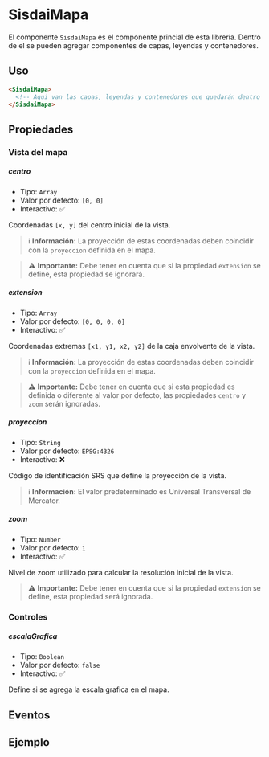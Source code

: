 # SisdaiMapa

El componente `SisdaiMapa` es el componente princial de esta librería. Dentro de el se pueden agregar componentes de capas, leyendas y contenedores.

## Uso

```html
<SisdaiMapa>
  <!-- Aqui van las capas, leyendas y contenedores que quedarán dentro del mapa -->
</SisdaiMapa>
```

## Propiedades

### Vista del mapa

##### centro
- Tipo: `Array`
- Valor por defecto: `[0, 0]`
- Interactivo: ✅

Coordenadas `[x, y]` del centro inicial de la vista.

> ℹ️ __Información:__ La proyección de estas coordenadas deben coincidir con la `proyeccion` definida en el mapa.

> ⚠️ __Importante:__ Debe tener en cuenta que si la propiedad `extension` se define, esta propiedad se ignorará.

##### extension
- Tipo: `Array`
- Valor por defecto: `[0, 0, 0, 0]`
- Interactivo: ✅

Coordenadas extremas `[x1, y1, x2, y2]` de la caja envolvente de la vista.

> ℹ️ __Información:__ La proyección de estas coordenadas deben coincidir con la `proyeccion` definida en el mapa.

> ⚠️ __Importante:__ Debe tener en cuenta que si esta propiedad es definida o diferente al valor por defecto, las propiedades `centro` y `zoom` serán ignoradas.

##### proyeccion
- Tipo: `String`
- Valor por defecto: `EPSG:4326`
- Interactivo: ❌

Código de identificación SRS que define la proyección de la vista.

> ℹ️ __Información:__ El valor predeterminado es Universal Transversal de Mercator.

##### zoom
- Tipo: `Number`
- Valor por defecto: `1`
- Interactivo: ✅

Nivel de zoom utilizado para calcular la resolución inicial de la vista.

> ⚠️ __Importante:__ Debe tener en cuenta que si la propiedad `extension` se define, esta propiedad será ignorada.

### Controles

##### escalaGrafica
- Tipo: `Boolean`
- Valor por defecto: `false`
- Interactivo: ✅

Define si se agrega la escala grafica en el mapa.

## Eventos

## Ejemplo

<mapa-basico />

```html
```
